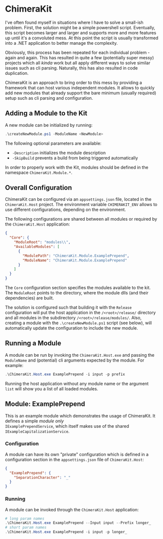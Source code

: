 # ChimeraKit
I've often found myself in situations where I have to solve a small-ish problem. First, the solution
might be a simple powershell script. Eventually, this script becomes larger and larger and supports
more and more features up until it's a convoluted mess. At this point the script is usually transformed
into a .NET application to better manage the complexity.

Obviously, this process has been repeated for each individual problem - again and again. This has resulted in quite 
a few (potentially super messy) projects which all _kinda_ work but all apply different ways to solve similar issues 
such as cli parsing. Naturally, this has also resulted in code duplication.

ChimeraKit is an approach to bring order to this mess by providing a framework that can host various independent 
modules. It allows to quickly add new modules that already support the bare minimum (usually required) setup such as 
cli parsing and configuration.

## Adding a Module to the Kit
A new module can be initialized by running:

```powershell
.\createNewModule.ps1 -ModuleName <NewModule>
```

The following optional parameters are available:
- `-Description` initializes the module description
- `-SkipBuild` prevents a build from being triggered automatically

In order to properly work with the Kit, modules should be defined in the namespace `ChimeraKit.Module.*`.

## Overall Configuration
ChimeraKit can be configured via an `appsettings.json` file, located in the `ChimeraKit.Host` project. The 
environment variable `CHIMERAKIT_ENV` allows to use different configurations, depending on the environment.

The following configurations are shared between all modules or required by the `ChimeraKit.Host` application:

```json
{
  "Core": {
    "ModuleRoot": "modules\\",
    "AvailableModules": [
      {
        "ModulePath": "ChimeraKit.Module.ExamplePrepend",
        "ModuleName": "ChimeraKit.Module.ExamplePrepend"
      }
    ]
  }
}
```

The `Core` configuration section specifies the modules available to the kit. The `ModuleRoot` points to 
the directory, where the module dlls (and their dependencies) are built. 

The solution is configured such that building it with the `Release` configuration will put the host application in the 
`/<root>/release/` directory and all modules in the subdirectory `/<root>/release/modules/`. Also, creating a module 
with the `.\createNewModule.ps1` script (see below), will automatically update the configuration to include the new 
module.

## Running a Module
A module can be run by invoking the `ChimeraKit.Host.exe` and passing the `ModuleName` and (potential) cli arguments 
expected by the module. For example:

```powershell
.\ChimeraKit.Host.exe ExamplePrepend -i input -p prefix
```

Running the host application without any module name or the argument `list` will show you a list of all loaded modules.

## Module: ExamplePrepend
This is an example module which demonstrates the usage of ChimeraKit. It defines a simple _module only_  
`IExamplePrependService`, which itself makes use of the shared `IExampleCapitalizationService`.

### Configuration
A module can have its own "private" configuration which is defined in a configuration section in the `appsettings.json` 
file of `ChimeraKit.Host`:

```json
{
  "ExamplePrepend": {
    "SeparationCharacter": "_"
  }
}
```

### Running
A module can be invoked through the `ChimeraKit.Host` application:

```powershell
# long param names
.\ChimeraKit.Host.exe ExamplePrepend --Input input --Prefix longer_
# short param names
.\ChimeraKit.Host.exe ExamplePrepend -i input -p longer_
```
